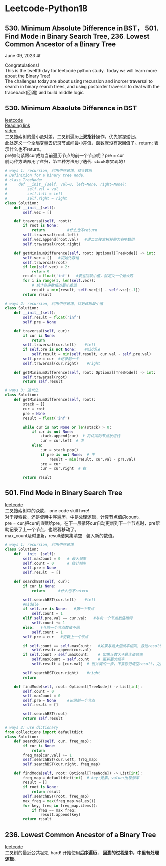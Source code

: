 # Leetcode-Python18

## 530. Minimum Absolute Difference in BST， 501. Find Mode in Binary Search Tree, 236. Lowest Common Ancestor of a Binary Tree

June 09, 2023  4h

Congratulations!\
This is the twelfth day for leetcode python study. Today we will learn more about the Binary Tree!\
The challenges today are about using rrecursion and inorder traversal to search in binary search trees, and using postorder traversal to deal with the traceback(回溯) and build middle logic.


## 530. Minimum Absolute Difference in BST
[leetcode](https://leetcode.com/problems/minimum-absolute-difference-in-bst/)\
[Reading link](https://github.com/youngyangyang04/leetcode-master/blob/master/problems/0530.%E4%BA%8C%E5%8F%89%E6%90%9C%E7%B4%A2%E6%A0%91%E7%9A%84%E6%9C%80%E5%B0%8F%E7%BB%9D%E5%AF%B9%E5%B7%AE.md)\
[video](https://www.bilibili.com/video/BV1DD4y11779/?spm_id_from=pageDriver&vd_source=63f26efad0d35bcbb0de794512ac21f3)\
二叉搜索树的最小绝对差，二叉树遍历上**双指针**操作，优先掌握递归。\
此处定义一个全局变量去记录节点间最小差值，函数就没有返回值了。return; 表示什么也不return。\
pre如何紧跟cur成为当前遍历节点的前一个节点呢？pre = cur\
前两种方法都用了递归，第三种方法用了迭代+stack来实现的！
```python
# ways 1: recursion, 利用中序递增，结合数组
# Definition for a binary tree node.
# class TreeNode:
#     def __init__(self, val=0, left=None, right=None):
#         self.val = val
#         self.left = left
#         self.right = right
class Solution:
    def __init__(self):
        self.vec = []

    def traversal(self, root):
        if root is None:
            return          #什么也不return
        self.traversal(root.left)
        self.vec.append(root.val)   #讲二叉搜索树转换为有序数组
        self.traversal(root.right)

    def getMinimumDifference(self, root: Optional[TreeNode]) -> int:
        self.vec = []   #初始化数组
        self.traversal(root)
        if len(self.vec) < 2:
            return 0
        result = float('inf')   #要返回最小值，就定义一个超大数
        for i in range(1, len(self.vec)):
            # 统计有序数组的最小差值
            result = min(result, self.vec[i] - self.vec[i-1])
        return result
```
```python
# ways 2: recursion, 利用中序递增，找到该树最小值
class Solution:
    def __init__(self):
        self.result = float('inf')
        self.pre = None
    
    def traversal(self, cur):
        if cur is None:
            return
        self.traversal(cur.left)    #left
        if self.pre is not None:    #middle
            self.result = min(self.result, cur.val - self.pre.val)
        self.pre = cur  #记录前一个
        self.traversal(cur.right)    #right

    def getMinimumDifference(self, root: Optional[TreeNode]) -> int:
        self.traversal(root)
        return self.result
```
```python
# ways 3: 迭代法
class Solution:
    def getMinimumDifference(self, root):
        stack = []
        cur = root
        pre = None
        result = float('inf')

        while cur is not None or len(stack) > 0:
            if cur is not None:
                stack.append(cur)  # 将访问的节点放进栈
                cur = cur.left  # 左
            else:
                cur = stack.pop()
                if pre is not None:  # 中
                    result = min(result, cur.val - pre.val)
                pre = cur
                cur = cur.right  # 右

        return result
```


## 501. Find Mode in Binary Search Tree
[leetcode](https://leetcode.com/problems/find-mode-in-binary-search-tree/)\
二叉搜索树中的众数， one code skill here!\
对于搜索数，还是使用中序遍历，中是处理逻辑，计算节点值的count。\
pre = cur,把cur的值赋给pre，在下一层循环cur自动更新到下一个节点时，pre帮助记录了上一个节点，也跟着移动了。\
max_count及时更新，result结果集清空，装入新的数值。
```python
# ways 1: recursion, 利用中序递增
class Solution:
    def __init__(self):
        self.maxCount = 0   # 最大频率
        self.count = 0      # 统计频率
        self.pre = None
        self.result  = []

    def searchBST(self, cur):
        if cur is None:
            return      #什么也不return
        
        self.searchBST(cur.left)    #left
        #middle
        if self.pre is None:   #第一个节点
            self.count = 1
        elif self.pre.val == cur.val:   #与前一个节点数值相同
            self.count += 1
        else:   #与前一个节点数值不同
            self.count = 1
        self.pre = cur   #更新上一个节点

        if self.count == self.maxCount:   #如果与最大值频率相同，放进result
            self.result.append(cur.val)
        if self.count > self.maxCount:    # 如果计数大于最大值频率
            self.maxCount = self.count    # 更新最大频率
            self.result = [cur.val]  # 很关键的一步，不要忘记清空result，之前result里的元素都失效了

        self.searchBST(cur.right)    #right
        return

    def findMode(self, root: Optional[TreeNode]) -> List[int]:
        self.count = 0
        self.maxCount = 0
        self.pre = None     #记录前一个节点
        self.result = []

        self.searchBST(root)
        return self.result
```
```python
# ways 2: use dictionary
from collections import defaultdict
class Solution:
    def searchBST(self, cur, freq_map):
        if cur is None:
            return
        freq_map[cur.val] += 1
        self.searchBST(cur.left, freq_map)
        self.searchBST(cur.right, freq_map)

    def findMode(self, root: Optional[TreeNode]) -> List[int]:
        freq_map = defaultdict(int)  # key:元素，value:出现频率
        result = []
        if root is None:
            return result
        self.searchBST(root, freq_map)
        max_freq = max(freq_map.values())
        for key, freq in freq_map.items():
            if freq == max_freq:
                result.append(key)
        return result
```


## 236. Lowest Common Ancestor of a Binary Tree
[leetcode](https://leetcode.com/problems/lowest-common-ancestor-of-a-binary-tree/)\
二叉树的最近公共祖先, hard! 开始使用**后序遍历**， **回溯的过程是中，中里有处理逻辑**。












